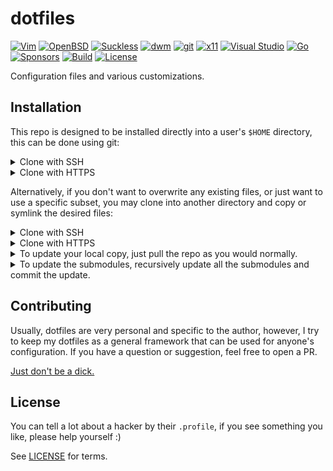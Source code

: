 <!-- markdownlint-disable MD033 -->

# dotfiles

[![Vim](https://img.shields.io/badge/--019733?logo=vim)](../.config/vim)
[![OpenBSD](https://img.shields.io/badge/--F2CA30?logo=openbsd&logoColor=000000)](https://github.com/yuri-norwood/dotfiles/issues?q=label%3Aopenbsd)
[![Suckless](https://img.shields.io/badge/--1177AA?logo=suckless)](../.local/share/suckless)
[![dwm](https://img.shields.io/badge/--1177AA?logo=dwm)](../.local/share/suckless/dwm)
[![git](https://img.shields.io/badge/--F05032?logo=git&logoColor=ffffff)](../.config/git)
[![x11](https://img.shields.io/badge/--F28834?logo=x.org&logoColor=ffffff)](../.config/X11)
[![Visual Studio](https://img.shields.io/badge/--6C33AF?logo=visual%20studio)](https://github.com/yuri-norwood/dotfiles/issues?q=label%3A%22visual+studio%22)
[![Go](https://img.shields.io/badge/--00ADD8?logo=go&logoColor=ffffff)](https://github.com/yuri-norwood/dotfiles/issues?q=label%3Ago)
[![Sponsors](https://img.shields.io/badge/--EA4AAA?logo=github-sponsors&logoColor=ffffff)](https://github.com/sponsors/yuri-norwood)
[![Build](https://img.shields.io/badge/--success?logo=github-actions&logoColor=ffffff)](https://github.com/yuri-norwood/dotfiles/actions?query=workflow%3Alinting)
[![License](https://img.shields.io/badge/--blue?logo=creative-commons&logoColor=ffffff)](LICENSE)

Configuration files and various customizations.

## Installation

This repo is designed to be installed directly into a user's `$HOME` directory,
this can be done using git:

<details>
<summary>
Clone with SSH
</summary>

```sh
cd "$HOME"
git init
git remote add origin git@github.com:yuri-norwood/dotfiles.git
git fetch
git checkout origin/main -ft
git submodule update --init --recursive
```

</details>

<details>
<summary>
Clone with HTTPS
</summary>

```sh
cd "$HOME"
git init
git remote add origin https://github.com/yuri-norwood/dotfiles.git
git fetch
git checkout origin/main -ft
git submodule update --init --recursive
```

</details>

Alternatively, if you don't want to overwrite any existing files, or just want
to use a specific subset, you may clone into another directory and copy or
symlink the desired files:

<details>
<summary>
Clone with SSH
</summary>

```sh
cd "$HOME"
git clone git@github.com:yuri-norwood/dotfiles.git ~/.dotfiles
ln -sf ~/.dotfiles/.config/vim/vimrc ~/.vimrc
```

</details>

<details>
<summary>
Clone with HTTPS
</summary>

```sh
cd "$HOME"
git clone https://github.com/yuri-norwood/dotfiles.git ~/.dotfiles
ln -sf ~/.dotfiles/.config/vim/vimrc ~/.vimrc
```

</details>

<details>
<summary>
To update your local copy, just pull the repo as you would normally.
</summary>

```sh
cd "$HOME"
git pull
```

</details>

<details>
<summary>
To update the submodules, recursively update all the submodules and commit the
update.
</summary>

```sh
cd "$HOME"
git submodule foreach --recursive git pull origin master
git commit -am "Updated submodules"
```

</details>

## Contributing

Usually, dotfiles are very personal and specific to the author, however, I
try to keep my dotfiles as a general framework that can be used for anyone's
configuration. If you have a question or suggestion, feel free to open a PR.

[Just don't be a dick.](CODE_OF_CONDUCT.md)

## License

You can tell a lot about a hacker by their `.profile`, if you see something you
like, please help yourself :)

See [LICENSE](LICENSE) for terms.

